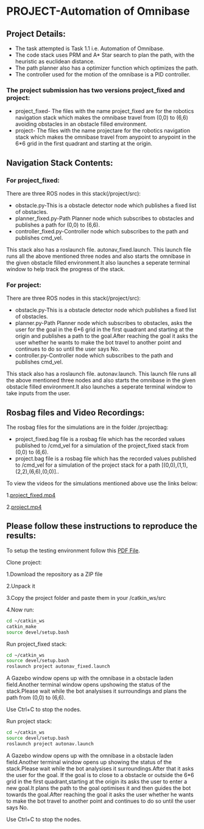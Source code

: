 # PROJECT-Automation of Omnibase
## Project Details:
- The task attempted is Task 1.1 i.e. Automation of Omnibase.
- The code stack uses PRM and A* Star search to plan the path, with the heuristic as euclidean distance.
- The path planner also has a optimizer function which optimizes the path.
- The controller used for the motion of the omnibase is a PID controller.
### The project submission has two versions project_fixed and project:
- project_fixed- The files with the name project_fixed are for the robotics navigation stack which makes the omnibase travel from (0,0) to (6,6) avoiding obstacles in an obstacle filled environment.
- project- The files with the name projectare for the robotics navigation stack which makes the omnibase travel from anypoint to anypoint in the 6*6 grid in the first quadrant and starting at the origin. 

## Navigation Stack Contents:
### For project_fixed:
There are three ROS nodes in this stack(/project/src):
- obstacle.py-This is a obstacle detector node which publishes a fixed list of obstacles.
- planner_fixed.py-Path Planner node which subscribes to obstacles and publishes a path for (0,0) to (6,6).
- controller_fixed.py-Controller node which subscribes to the path and publishes cmd_vel.

This stack also has a roslaunch file. autonav_fixed.launch. This launch file runs all the above mentioned three nodes and also starts the omnibase in the given obstacle filled environment.It also launches a seperate terminal window to help track the progress of the stack.
### For project:
There are three ROS nodes in this stack(/project/src):
- obstacle.py-This is a obstacle detector node which publishes a fixed list of obstacles.
- planner.py-Path Planner node which subscribes to obstacles, asks the user for the goal in the 6*6 grid in the first quadrant and starting at the origin and publishes a path to the goal.After reaching the goal it asks the user whether he wants to make the bot travel to another point and continues to do so until the user says No.
- controller.py-Controller node which subscribes to the path and publishes cmd_vel.

This stack also has a roslaunch file. autonav.launch. This launch file runs all the above mentioned three nodes and also starts the omnibase in the given obstacle filled environment.It also launches a seperate terminal window to take inputs from the user.

## Rosbag files and Video Recordings:
The rosbag files for the simulations are in the folder /projectbag:
- project_fixed.bag file is a rosbag file which has the recorded values published to /cmd_vel for a simulation of the project_fixed stack from (0,0) to (6,6). 
- project.bag  file is a rosbag file which has the recorded values published to /cmd_vel for a simulation of the project stack for a path  [(0,0),(1,1),(2,2),(6,6),(0,0)]..

To view the videos for the simulations mentioned above use the links below:

1.[project_fixed.mp4](https://drive.google.com/file/d/1Om5-8K8zYb9nV32GJmOtDAoRQO5zS1Cn/view?usp=sharing)

2.[project.mp4](https://drive.google.com/file/d/194T3X2nGx4aL0TaW3E1d5iXrDL4LHSjj/view?usp=sharing)

## Please follow these instructions to reproduce the results:
To setup the testing environment follow this [PDF File](https://github.com/adbidwai/QSTP-Robotics_Automation_using_ROS/blob/master/project/QSTP%20Final%20Project.pdf).

Clone project:

  1.Download the repository as a ZIP file

  2.Unpack it

  3.Copy the project folder and paste them in your /catkin_ws/src

  4.Now run:
```bash
cd ~/catkin_ws
catkin_make
source devel/setup.bash
```
Run project_fixed stack:
```bash
cd ~/catkin_ws
source devel/setup.bash
roslaunch project autonav_fixed.launch
```
A Gazebo window opens up with the omnibase in a obstacle laden field.Another terminal window opens upshowing the status of the stack.Please wait while the bot analysises it surroundings and plans the path from (0,0) to (6,6).

Use Ctrl+C to stop the nodes.

Run project stack:
```bash
cd ~/catkin_ws
source devel/setup.bash
roslaunch project autonav.launch
```
A Gazebo window opens up with the omnibase in a obstacle laden field.Another terminal window opens up showing the status of the stack.Please wait while the bot analysises it surroundings.After that it asks the user for the goal. If the goal is to close to a obstacle or outside the 6*6 grid in the first quadrant,starting at the origin its asks the user to enter a new goal.It plans the path to the goal optimises it and then guides the bot towards the goal.After reaching the goal it asks the user whether he wants to make the bot travel to another point and continues to do so until the user says No.

Use Ctrl+C to stop the nodes.
